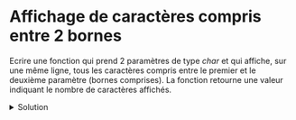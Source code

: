 # Affichage de caractères compris entre 2 bornes
Ecrire une fonction qui prend 2 paramètres de type *char* et qui affiche, sur une même ligne, tous les caractères compris entre le premier et le deuxième paramètre (bornes comprises).
La fonction retourne une valeur indiquant le nombre de caractères affichés.

<details>
<summary>Solution</summary>

~~~cpp
#include <cstdlib>
#include <iostream>
#include <limits>

using namespace std;

bool listerCaracteres(unsigned char c1,
                      unsigned char c2);

int main() {
   cout << "Test 1" << endl;
   listerCaracteres('A', 'A');
   
   cout << "Test 2" << endl;
   listerCaracteres('A', 'B');
   
   cout << "Test 3" << endl;
   listerCaracteres('B', 'A');
   
   cout << "Test 4" << endl;
   listerCaracteres('0', '9');
   
   cout << "Test 5" << endl;
   listerCaracteres(65, 66);
   
    cout << "Test 6" << endl;
    unsigned char c1 = numeric_limits<unsigned char>::max() - 1,
                  c2 = numeric_limits<unsigned char>::max();
    listerCaracteres(c1, c2);

    cout << "Test 7" << endl;
    listerCaracteres('\x93', '\x9B'); // du caract 147 au caract 155
   
    cout << "Fin des tests" << endl;
    return EXIT_SUCCESS;
}

//------------------------------------------------------------
bool listerCaracteres(unsigned char c1,
                      unsigned char c2) {
   if (c1 >= c2) {
      return false;
   
   }
   else {
      const unsigned NB_CHAR = c2 - c1 + 1;
      for (unsigned i = 0; i < NB_CHAR; ++i)
         cout << (unsigned char)(c1 + i);
      cout << endl;
      return true;
   }
}
// Test 1
// Test 2
// AB
// Test 3
// Test 4
// 0123456789
// Test 5
// AB
// Test 6
// ■
// Test 7
// ôöòûùÿÖÜø
// Fin des tests
~~~
</details>
